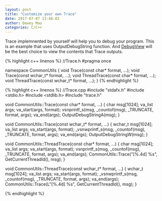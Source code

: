 ```yaml
--- 
layout: post 
title: "Customize your own Trace" 
date: 2017-07-07 13:48:03 
author: Dewey Mao 
categories: C/C++ 
--- 
```


Trace implemnented by yourself will help you to debug your program. This is an example that uses OutputDebugString function. 
And <a href="https://debugview.en.softonic.com/" target="_blank">DebugView</a> will be the best choice to view the contents that Trace outputs.

{% highlight c++ linenos %}
//Trace.h
#pragma once

namespace CommonUtils {
	void Trace(const char* format, ...);
	void Trace(const wchar_t* format, ...);
	void ThreadTrace(const char* format, ...);
	void ThreadTrace(const wchar_t* format, ...);
}
{% endhighlight %}

{% highlight c++ linenos %}
//Trace.cpp
#include "stdafx.h"
#include <stdio.h>
#include <stdlib.h>
#include "trace.h"

void CommonUtils::Trace(const char* format, ...) {
	char msg[1024];
	va_list args;
	va_start(args, format);
	vsnprintf_s(msg, _countof(msg), _TRUNCATE, format, args);
	va_end(args);
	OutputDebugStringA(msg);
}

void CommonUtils::Trace(const wchar_t* format, ...) {
	wchar_t msg[1024];
	va_list args;
	va_start(args, format);
	_vsnwprintf_s(msg, _countof(msg), _TRUNCATE, format, args);
	va_end(args);
	OutputDebugStringW(msg);
}

void CommonUtils::ThreadTrace(const char* format, ...) {
	char msg[1024];
	va_list args;
	va_start(args, format);
	vsnprintf_s(msg, _countof(msg), _TRUNCATE, format, args);
	va_end(args);
	CommonUtils::Trace("[%.4d] %s", GetCurrentThreadId(), msg);
}

void CommonUtils::ThreadTrace(const wchar_t* format, ...) {
	wchar_t msg[1024];
	va_list args;
	va_start(args, format);
	_vsnwprintf_s(msg, _countof(msg), _TRUNCATE, format, args);
	va_end(args);
	CommonUtils::Trace(L"[%.4d] %s", GetCurrentThreadId(), msg);
}

{% endhighlight %}
